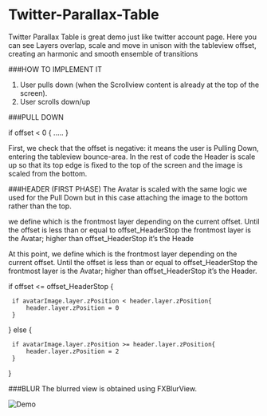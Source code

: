# Twitter-Parallax-Table

Twitter Parallax Table is great demo just like twitter account page. Here you can see Layers overlap, scale and move in unison with the tableview offset, creating an harmonic and smooth ensemble of transitions 

###HOW TO IMPLEMENT IT

1) User pulls down (when the Scrollview content is already at the top of the screen).
2) User scrolls down/up


###PULL DOWN

if offset < 0 {
 .....
}

First, we check that the offset is negative: it means the user is Pulling Down, entering the tableview bounce-area.
In the rest of code the Header is scale up so that its top edge is fixed to the top of the screen and the image is scaled from the bottom.

###HEADER (FIRST PHASE)
The Avatar is scaled with the same logic we used for the Pull Down but in this case attaching the image to the bottom rather than the top.

we define which is the frontmost layer depending on the current offset. Until the offset is less than or equal to offset_HeaderStop the frontmost layer is the Avatar; higher than offset_HeaderStop it’s the Heade

At this point, we define which is the frontmost layer depending on the current offset. Until the offset is less than or equal to offset_HeaderStop the frontmost layer is the Avatar; higher than offset_HeaderStop it’s the Header.

if offset <= offset_HeaderStop {
 
     if avatarImage.layer.zPosition < header.layer.zPosition{
         header.layer.zPosition = 0
     }
 
 }
 else {
 
     if avatarImage.layer.zPosition >= header.layer.zPosition{
         header.layer.zPosition = 2
     }
 }

###BLUR
The blurred view is obtained using FXBlurView.



![Demo][1]

  [1]: https://github.com/Azilen/Twitter-Parallax-Table/blob/master/twitter.gif
